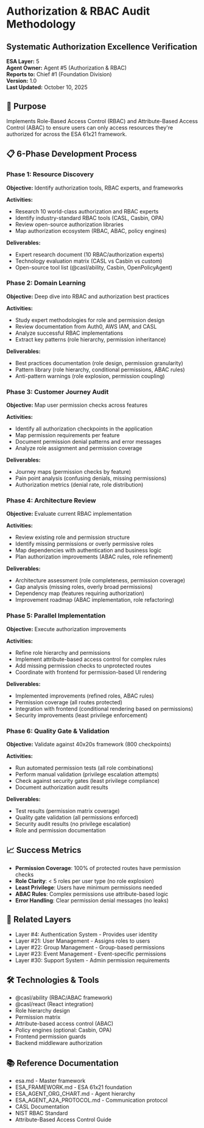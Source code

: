 # Authorization & RBAC Audit Methodology
## Systematic Authorization Excellence Verification

**ESA Layer:** 5  
**Agent Owner:** Agent #5 (Authorization & RBAC)  
**Reports to:** Chief #1 (Foundation Division)  
**Version:** 1.0  
**Last Updated:** October 10, 2025

## 🎯 Purpose
Implements Role-Based Access Control (RBAC) and Attribute-Based Access Control (ABAC) to ensure users can only access resources they're authorized for across the ESA 61x21 framework.

## 📋 6-Phase Development Process

### Phase 1: Resource Discovery
**Objective:** Identify authorization tools, RBAC experts, and frameworks

**Activities:**
- Research 10 world-class authorization and RBAC experts
- Identify industry-standard RBAC tools (CASL, Casbin, OPA)
- Review open-source authorization libraries
- Map authorization ecosystem (RBAC, ABAC, policy engines)

**Deliverables:**
- Expert research document (10 RBAC/authorization experts)
- Technology evaluation matrix (CASL vs Casbin vs custom)
- Open-source tool list (@casl/ability, Casbin, OpenPolicyAgent)

### Phase 2: Domain Learning
**Objective:** Deep dive into RBAC and authorization best practices

**Activities:**
- Study expert methodologies for role and permission design
- Review documentation from Auth0, AWS IAM, and CASL
- Analyze successful RBAC implementations
- Extract key patterns (role hierarchy, permission inheritance)

**Deliverables:**
- Best practices documentation (role design, permission granularity)
- Pattern library (role hierarchy, conditional permissions, ABAC rules)
- Anti-pattern warnings (role explosion, permission coupling)

### Phase 3: Customer Journey Audit
**Objective:** Map user permission checks across features

**Activities:**
- Identify all authorization checkpoints in the application
- Map permission requirements per feature
- Document permission denial patterns and error messages
- Analyze role assignment and permission coverage

**Deliverables:**
- Journey maps (permission checks by feature)
- Pain point analysis (confusing denials, missing permissions)
- Authorization metrics (denial rate, role distribution)

### Phase 4: Architecture Review
**Objective:** Evaluate current RBAC implementation

**Activities:**
- Review existing role and permission structure
- Identify missing permissions or overly permissive roles
- Map dependencies with authentication and business logic
- Plan authorization improvements (ABAC rules, role refinement)

**Deliverables:**
- Architecture assessment (role completeness, permission coverage)
- Gap analysis (missing roles, overly broad permissions)
- Dependency map (features requiring authorization)
- Improvement roadmap (ABAC implementation, role refactoring)

### Phase 5: Parallel Implementation
**Objective:** Execute authorization improvements

**Activities:**
- Refine role hierarchy and permissions
- Implement attribute-based access control for complex rules
- Add missing permission checks to unprotected routes
- Coordinate with frontend for permission-based UI rendering

**Deliverables:**
- Implemented improvements (refined roles, ABAC rules)
- Permission coverage (all routes protected)
- Integration with frontend (conditional rendering based on permissions)
- Security improvements (least privilege enforcement)

### Phase 6: Quality Gate & Validation
**Objective:** Validate against 40x20s framework (800 checkpoints)

**Activities:**
- Run automated permission tests (all role combinations)
- Perform manual validation (privilege escalation attempts)
- Check against security gates (least privilege compliance)
- Document authorization audit results

**Deliverables:**
- Test results (permission matrix coverage)
- Quality gate validation (all permissions enforced)
- Security audit results (no privilege escalation)
- Role and permission documentation

## 📈 Success Metrics
- **Permission Coverage**: 100% of protected routes have permission checks
- **Role Clarity**: < 5 roles per user type (no role explosion)
- **Least Privilege**: Users have minimum permissions needed
- **ABAC Rules**: Complex permissions use attribute-based logic
- **Error Handling**: Clear permission denial messages (no leaks)

## 🔗 Related Layers
- Layer #4: Authentication System - Provides user identity
- Layer #21: User Management - Assigns roles to users
- Layer #22: Group Management - Group-based permissions
- Layer #23: Event Management - Event-specific permissions
- Layer #30: Support System - Admin permission requirements

## 🛠️ Technologies & Tools
- @casl/ability (RBAC/ABAC framework)
- @casl/react (React integration)
- Role hierarchy design
- Permission matrix
- Attribute-based access control (ABAC)
- Policy engines (optional: Casbin, OPA)
- Frontend permission guards
- Backend middleware authorization

## 📚 Reference Documentation
- esa.md - Master framework
- ESA_FRAMEWORK.md - ESA 61x21 foundation
- ESA_AGENT_ORG_CHART.md - Agent hierarchy
- ESA_AGENT_A2A_PROTOCOL.md - Communication protocol
- CASL Documentation
- NIST RBAC Standard
- Attribute-Based Access Control Guide
